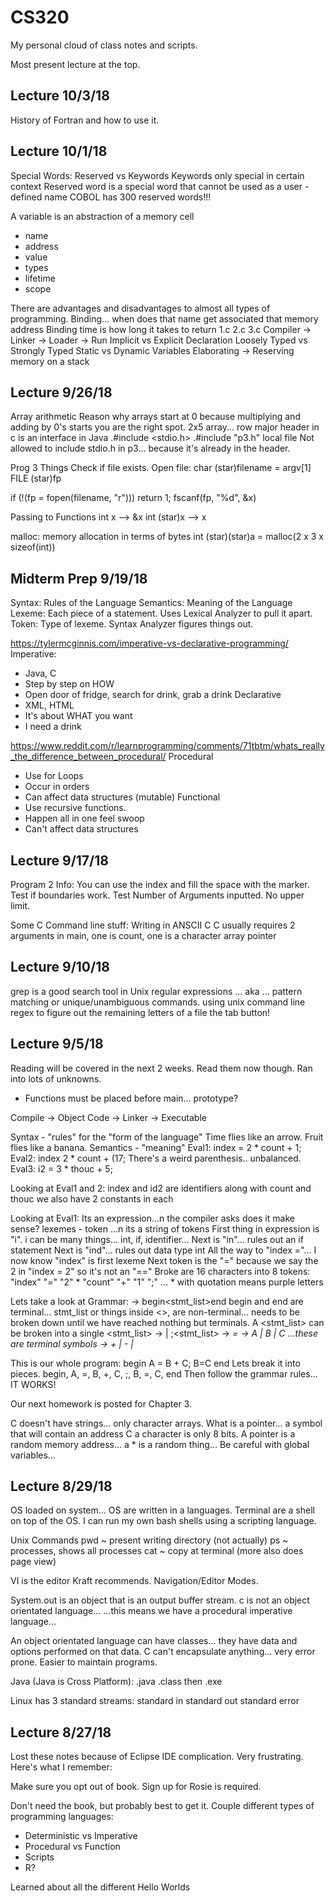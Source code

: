 # CS320
My personal cloud of class notes and scripts.

Most present lecture at the top.

## Lecture 10/3/18

History of Fortran and how to use it.

## Lecture 10/1/18
Special Words: Reserved vs Keywords
Keywords only special in certain context
Reserved word is a special word that cannot be used as a user - defined name
COBOL has 300 reserved words!!!

A variable is an abstraction of a memory cell
- name
- address
- value
- types
- lifetime
- scope

There are advantages and disadvantages to almost all types of programming.
Binding... when does that name get associated that memory address
Binding time is how long it takes to return
1.c 2.c 3.c
Compiler -> Linker -> Loader -> Run
Implicit vs Explicit Declaration
Loosely Typed vs Strongly Typed
Static vs Dynamic Variables
Elaborating -> Reserving memory on a stack


## Lecture 9/26/18
Array arithmetic
Reason why arrays start at 0 because multiplying and adding by 0's starts you are the right spot.
2x5 array... row major
header in c is an interface in Java
.#include <stdio.h>
.#include "p3.h" local file
Not allowed to include stdio.h in p3... because it's already in the header.

Prog 3 Things
Check if file exists.
Open file:
char (star)filename = argv[1]
FILE (star)fp

if (!(fp = fopen(filename, "r")))
  return 1;
fscanf(fp, "%d", &x)

Passing to Functions
int x --> &x
int (star)x --> x

malloc:
memory allocation
in terms of bytes
int (star)(star)a = malloc(2 x 3 x sizeof(int))

## Midterm Prep 9/19/18
Syntax: Rules of the Language
Semantics: Meaning of the Language
Lexeme: Each piece of a statement. Uses Lexical Analyzer to pull it apart.
Token: Type of lexeme. Syntax Analyzer figures things out.

https://tylermcginnis.com/imperative-vs-declarative-programming/
Imperative:
- Java, C
- Step by step on HOW
- Open door of fridge, search for drink, grab a drink
Declarative
- XML, HTML
- It's about WHAT you want
- I need a drink

https://www.reddit.com/r/learnprogramming/comments/71tbtm/whats_really_the_difference_between_procedural/
Procedural
- Use for Loops
- Occur in orders
- Can affect data structures (mutable)
Functional
- Use recursive functions.
- Happen all in one feel swoop
- Can't affect data structures

## Lecture 9/17/18
Program 2 Info:
You can use the index and fill the space with the marker.
Test if boundaries work.
Test Number of Arguments inputted.
No upper limit.

Some C Command line stuff:
Writing in ANSCII C
C usually requires 2 arguments in main, one is count, one is a character array pointer

## Lecture 9/10/18
grep is a good search tool in Unix
regular expressions ... aka ... pattern matching or unique/unambiguous commands.
using unix command line regex to figure out the remaining letters of a file
the tab button!

## Lecture 9/5/18
Reading will be covered in the next 2 weeks. Read them now though.
Ran into lots of unknowns.
- Functions must be placed before main... prototype?

Compile -> Object Code -> Linker -> Executable

Syntax - "rules" for the "form of the language"
Time flies like an arrow.
Fruit flies like a banana.
Semantics - "meaning"
Eval1: index = 2 * count + 1;
Eval2: index 2 * count + (17; There's a weird parenthesis.. unbalanced.
Eval3: i2 = 3 * thouc + 5;

Looking at Eval1 and 2:
index and id2 are identifiers along with count and thouc
we also have 2 constants in each

Looking at Eval1:
Its an expression...n the compiler asks does it make sense?
lexemes - token ...n its a string of tokens
First thing in expression is "i".
i can be many things... int, if, identifier...
Next is "in"... rules out an if statement
Next is "ind"... rules out data type int
All the way to "index ="... I now know "index" is first lexeme
Next token is the "=" because we say the 2 in "index = 2" so it's not an "=="
Broke are 16 characters into 8 tokens:
"index" "=" "2" * "count" "+" "1" ";" ... * with quotation means purple letters

Lets take a look  at Grammar:
<program> -> begin<stmt_list>end
begin and end are terminal... stmt_list or things inside <>, are non-terminal... needs to be broken down until we have reached nothing but terminals.
A <stmt_list> can be broken into a single
<stmt_list> -> <stmt> | <stmt>;<stmt_list>
<stmt> -> <var> = <expression>
<var> -> A | B | C ...these are terminal symbols
<expression> -> <var> + <var> | <var> - <var> | <var>

This is our whole program:
begin A = B + C; B=C end
Lets break it into pieces.
begin, A, =, B, +, C, ;, B, =, C, end
Then follow the grammar rules... IT WORKS!

Our next homework is posted for Chapter 3.

C doesn't have strings... only character arrays.
What is a pointer... a symbol that will contain an address
C a character is only 8 bits.
A pointer is a random memory address... a * is a random thing...
Be careful with global variables...

## Lecture 8/29/18
OS loaded on system...
OS are written in a languages.
Terminal are a shell on top of the OS.
I can run my own bash shells using a scripting language.

Unix Commands
pwd ~ present writing directory (not actually)
ps ~ processes, shows all processes
cat ~ copy at terminal (more also does page view)

VI is the editor Kraft recommends.
Navigation/Editor Modes.

System.out is an object that is an output buffer stream.
c is not an object orientated language...
...this means we have a procedural imperative language...

An object orientated language can have classes... they have data and options performed on that data.
C can't encapsulate anything... very error prone.
Easier to maintain programs.

Java (Java is Cross Platform):
.java
.class
then .exe

Linux has 3 standard streams:
standard in
standard out
standard error

## Lecture 8/27/18
Lost these notes because of Eclipse IDE complication. Very frustrating.
Here's what I remember:

Make sure you opt out of book.
Sign up for Rosie is required.

Don't need the book, but probably best to get it.
Couple different types of programming languages:
- Deterministic vs Imperative
- Procedural vs Function
- Scripts
- R?

Learned about all the different Hello Worlds

